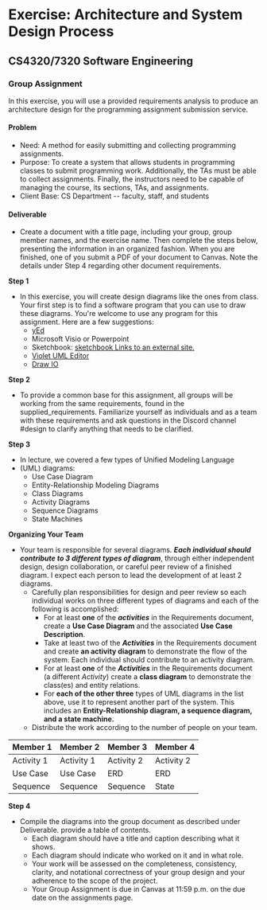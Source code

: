 # Exercise: Architecture and System Design Process
## CS4320/7320 Software Engineering

### **Group Assignment**

In this exercise, you will use a provided requirements analysis to produce an architecture design for the programming assignment submission service.

#### Problem
- Need: A method for easily submitting and collecting programming assignments.
- Purpose: To create a system that allows students in programming classes to submit programming work. Additionally, the TAs must be able to collect assignments. Finally, the instructors need to be capable of managing the course, its sections, TAs, and assignments.
- Client Base: CS Department -- faculty, staff, and students

#### Deliverable
- Create a document with a title page, including your group, group member names, and the exercise name. Then complete the steps below, presenting the information in an organized fashion. When you are finished, one of you submit a PDF of your document to Canvas. Note the details under Step 4 regarding other document requirements.

**Step 1**
- In this exercise, you will create design diagrams like the ones from class. Your first step is to find a software program that you can use to draw these diagrams. You're welcome to use any program for this assignment. Here are a few suggestions:
	+ [yEd](http://www.yworks.com/products/yed)
	+ Microsoft Visio or Powerpoint
	+ Sketchbook: [sketchbook Links to an external site.](http://www.sketchbook.com/?locale=en)
	+ [Violet UML Editor](http://alexdp.free.fr/violetumleditor/page.php)
	+ [Draw IO](http://www.draw.io/)

**Step 2**
- To provide a common base for this assignment, all groups will be
working from the same requirements, found in the supplied_requirements. Familiarize yourself as individuals and as a team with these requirements and ask questions in the Discord channel \#design to clarify anything that needs to be clarified.

**Step 3**
- In lecture, we covered a few types of Unified Modeling Language
- (UML) diagrams:
	+ Use Case Diagram
	+ Entity-Relationship Modeling Diagrams
	+ Class Diagrams
	+ Activity Diagrams
	+ Sequence Diagrams
	+ State Machines

__Organizing Your Team__
- Your team is responsible for several diagrams. ***Each individual should contribute to 3 different types of diagram***, through either independent design, design collaboration, or careful peer review of a finished diagram. I expect each person to lead the development of at least 2 diagrams.
	+ Carefully plan responsibilities for design and peer review so each individual works on three different types of diagrams and each of the following is accomplished:
		* For at least **one** of the ***activities*** in the Requirements document, create a **Use Case Diagram** and the associated **Use Case Description**.
		* Take at least two of the ***Activities*** in the Requirements document and create **an activity diagram** to demonstrate the flow of the system. Each individual should contribute to an activity diagram.
		* For at least **one** of the ***Activities*** in the Requirements document (a different *Activity*) create a **class diagram** to demonstrate the class(es) and entity relations.
		* For **each of the other three** types of UML diagrams in the list above, use it to represent another part of the system. This includes an **Entity-Relationship diagram, a sequence diagram, and a state machine.**
	+ Distribute the work according to the number of people on your team. 

| Member 1 | Member 2 | Member 3 | Member 4 |
| ------------ | ------------ | ------------ | ------------ |
| Activity 1 | Activity 1 | Activity 2 | Activity 2 |
| Use Case | Use Case | ERD | ERD |
| Sequence | Sequence | Sequence | State |

**Step 4**
- Compile the diagrams into the group document as described under Deliverable.
provide a table of contents.
 	+ Each diagram should have a title and caption describing what it shows.
	+ Each diagram should indicate who worked on it and in what role.
	+ Your work will be assessed on the completeness, consistency, clarity, and notational correctness of your group design and your adherence to the scope of the project.
	+ Your Group Assignment is due in Canvas at 11:59 p.m. on the due date on the assignments page.
